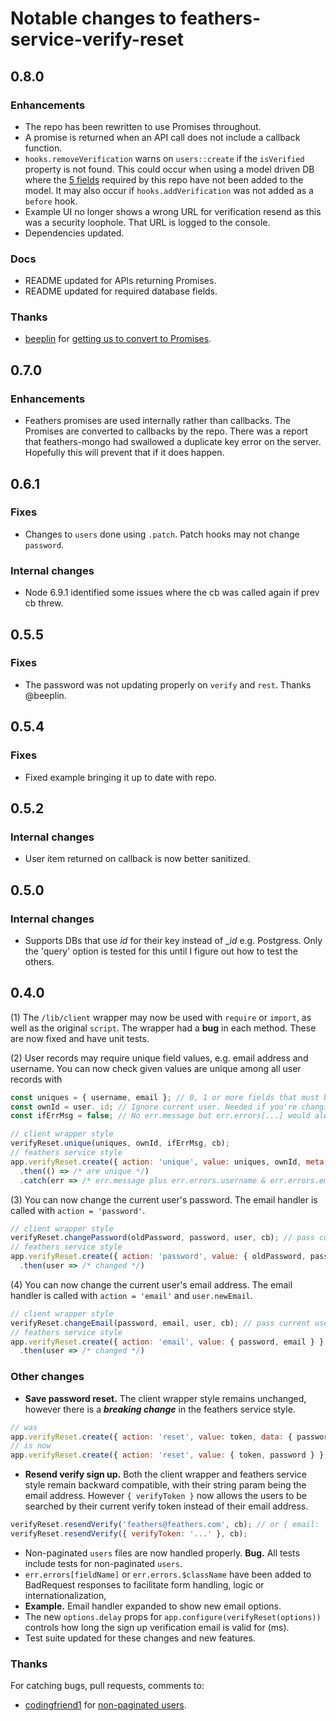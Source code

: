 # Notable changes to feathers-service-verify-reset

## 0.8.0
### Enhancements
- The repo has been rewritten to use Promises throughout.
- A promise is returned when an API call does not include a callback function.
- `hooks.removeVerification` warns on `users::create` if the `isVerified` property is not found.
This could occur when using a model driven DB where the
[5 fields](./README.md#-database)
required by this repo have not been added to the model.
It may also occur if `hooks.addVerification` was not added as a `before` hook.
- Example UI no longer shows a wrong URL for verification resend as this was a security loophole.
That URL is logged to the console.
- Dependencies updated.
### Docs
- README updated for APIs returning Promises.
- README updated for required database fields.
### Thanks
- [beeplin](https://github.com/beeplin)
for [getting us to convert to Promises](https://github.com/eddyystop/feathers-service-verify-reset/issues/12).

## 0.7.0
### Enhancements
- Feathers promises are used internally rather than callbacks.
The Promises are converted to callbacks by the repo.
There was a report that feathers-mongo had swallowed a duplicate key error on the server.
Hopefully this will prevent that if it does happen.

## 0.6.1
### Fixes
- Changes to `users` done using `.patch`. Patch hooks may not change `password`.
### Internal changes
- Node 6.9.1 identified some issues where the cb was called again if prev cb threw.

## 0.5.5
### Fixes
- The password was not updating properly on `verify` and `rest`. Thanks @beeplin.

## 0.5.4
### Fixes
- Fixed example bringing it up to date with repo.

## 0.5.2
### Internal changes
- User item returned on callback is now better sanitized.

## 0.5.0
### Internal changes
- Supports DBs that use _id_ for their key instead of __id_ e.g. Postgress.
Only the 'query' option is tested for this until I figure out how to test the others.

## 0.4.0

(1) The `/lib/client` wrapper may now be used with `require` or `import`,
as well as the original `script`.
The wrapper had a **bug** in each method. These are now fixed and have unit tests.

(2) User records may require unique field values, e.g. email address and username.
You can now check given values are unique among all user records with

```javascript
const uniques = { username, email }; // 0, 1 or more fields that must be unique
const ownId = user._id; // Ignore current user. Needed if you're changing current user's record.
const ifErrMsg = false; // No err.message but err.errors[...] would always have messages.

// client wrapper style
verifyReset.unique(uniques, ownId, ifErrMsg, cb);
// feathers service style
app.verifyReset.create({ action: 'unique', value: uniques, ownId, meta: { noErrMsg: ifErrMsg } })
  .then(() => /* are unique */)
  .catch(err => /* err.message plus err.errors.username & err.errors.email */
```

(3) You can now change the current user's password.
The email handler is called with `action = 'password'`.

```javascript
// client wrapper style
verifyReset.changePassword(oldPassword, password, user, cb); // pass curr user from authentication
// feathers service style
app.verifyReset.create({ action: 'password', value: { oldPassword, password } }, { user }, cb);
  .then(user => /* changed */)
```

(4) You can now change the current user's email address.
The email handler is called with `action = 'email'` and `user.newEmail`.

```javascript
// client wrapper style
verifyReset.changeEmail(password, email, user, cb); // pass current user from authentication
// feathers service style
app.verifyReset.create({ action: 'email', value: { password, email } }, { user }, cb);
  .then(user => /* changed */)
```

### Other changes
- **Save password reset.** The client wrapper style remains unchanged,
however there is a **_breaking change_** in the feathers service style.

```javascript
// was
app.verifyReset.create({ action: 'reset', value: token, data: { password } }, cb);
// is now
app.verifyReset.create({ action: 'reset', value: { token, password } }, cb);
```
- **Resend verify sign up.** Both the client wrapper and feathers service style
remain backward compatible, with their string param being the email address.
However `{ verifyToken }` now allows the users to be searched by their current
verify token instead of their email address.

```javascript
verifyReset.resendVerify('feathers@feathers.com', cb); // or { email: 'feathers@feathers.com' } 
verifyReset.resendVerify({ verifyToken: '...' }, cb);
````
- Non-paginated `users` files are now handled properly. **Bug.**
All tests include tests for non-paginated `users`.
- `err.errors[fieldName]` or `err.errors.$className` have been added to BadRequest responses
to facilitate form handling, logic or internationalization,
- **Example.** Email handler expanded to show new email options.
- The new `options.delay` props for `app.configure(verifyReset(options))`
controls how long the sign up verification email is valid for (ms).
- Test suite updated for these changes and new features.

### Thanks
 
For catching bugs, pull requests, comments to:
- [codingfriend1](https://github.com/codingfriend1)
for [non-paginated users](https://github.com/eddyystop/feathers-service-verify-reset/issues/4).


